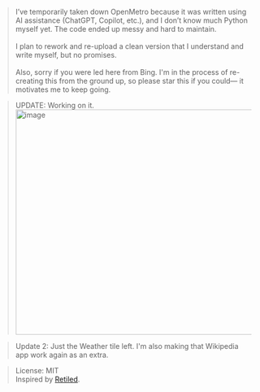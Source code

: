 > I’ve temporarily taken down OpenMetro because it was written using AI assistance (ChatGPT, Copilot, etc.), and I don’t know much Python myself yet. The code ended up messy and hard to maintain.<br>
> <br>
> I plan to rework and re-upload a clean version that I understand and write myself, but no promises.<br>
> <br>
> Also, sorry if you were led here from Bing. I'm in the process of re-creating this from the ground up, so please star this if you could— it motivates me to keep going.

> UPDATE: Working on it.<br>
> <img width="631" height="443" alt="image" src="https://github.com/user-attachments/assets/338195bd-9c04-4859-91f8-9a794936cd22" />

> Update 2:
> Just the Weather tile left. I'm also making that Wikipedia app work again as an extra.

> License: MIT</br>
> Inspired by [Retiled](https://github.com/migbrunluz/Retiled-Win8.x).
